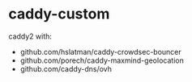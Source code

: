# caddy-custom

caddy2 with:

- github.com/hslatman/caddy-crowdsec-bouncer
- github.com/porech/caddy-maxmind-geolocation
- github.com/caddy-dns/ovh
